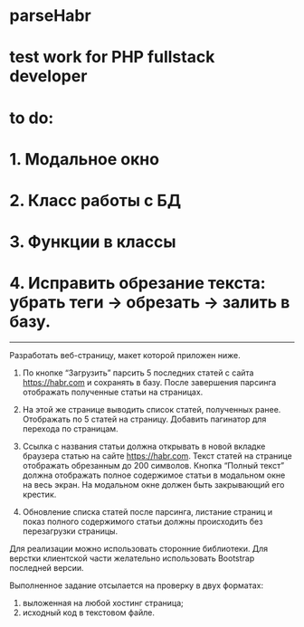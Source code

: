 # parseHabr
# test work for PHP fullstack developer
#

# to do:

# 1. Модальное окно

# 2. Класс работы с БД

# 3. Функции в классы

# 4. Исправить обрезание текста: убрать теги -> обрезать -> залить в базу.

------------------------------------------------------

Разработать веб-страницу, макет которой приложен ниже. 

1.	По кнопке “Загрузить” парсить 5 последних статей с сайта https://habr.com и сохранять в базу. После завершения парсинга отображать полученные статьи на страницах. 

2.	На этой же странице выводить список статей, полученных ранее. Отображать по 5 статей на страницу. Добавить пагинатор для перехода по страницам.

3.	Ссылка с названия статьи должна открывать в новой вкладке браузера статью на сайте https://habr.com. Текст статей на странице отображать обрезанным до 200 символов. Кнопка “Полный текст” должна отображать полное содержимое статьи в модальном окне на весь экран. На модальном окне должен быть закрывающий его крестик.  

4.	Обновление списка статей после парсинга, листание страниц и показ полного содержимого статьи должны происходить без перезагрузки страницы.
 
Для реализации можно использовать сторонние библиотеки. Для верстки клиентской части желательно использовать Bootstrap последней версии.

Выполненное задание отсылается на проверку в двух форматах:

1)	выложенная на любой хостинг страница;
2)	исходный код в текстовом файле.
